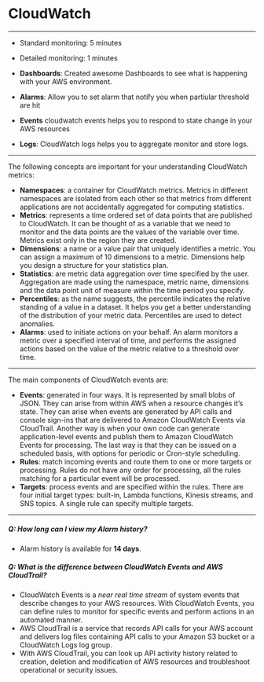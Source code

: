 # CloudWatch
---
- Standard monitoring: 5 minutes
- Detailed monitoring: 1 minutes

- **Dashboards**: Created awesome Dashboards to see what is happening with your AWS environment.
- **Alarms**: Allow you to set alarm that notify you when partiular threshold are hit
- **Events** cloudwatch events helps you to respond to state change in your AWS resources
- **Logs**: CloudWatch logs helps you to aggregate monitor and store logs.
---
The following concepts are important for your understanding CloudWatch metrics:

- **Namespaces**: a container for CloudWatch metrics. Metrics in different namespaces are isolated from each other so that metrics from different applications are not accidentally aggregated for computing statistics.
- **Metrics**: represents a time ordered set of data points that are published to CloudWatch. It can be thought of as a variable that we need to monitor and the data points are the values of the variable over time. Metrics exist only in the region they are created.
- **Dimensions**: a name or a value pair that uniquely identifies a metric. You can assign a maximum of 10 dimensions to a metric. Dimensions help you design a structure for your statistics plan.
- **Statistics**: are metric data aggregation over time specified by the user. Aggregation are made using the namespace, metric name, dimensions and the data point unit of measure within the time period you specify.
- **Percentiles**: as the name suggests, the percentile indicates the relative standing of a value in a dataset. It helps you get a better understanding of the distribution of your metric data. Percentiles are used to detect anomalies.
- **Alarms**: used to initiate actions on your behalf. An alarm monitors a metric over a specified interval of time, and performs the assigned actions based on the value of the metric relative to a threshold over time.

---
The main components of CloudWatch events are:

- **Events**: generated in four ways. It is represented by small blobs of JSON. They can arise from within AWS when a resource changes it’s state. They can arise when events are generated by API calls and console sign-ins that are delivered to Amazon CloudWatch Events via CloudTrail. Another way is when your own code can generate application-level events and publish them to Amazon CloudWatch Events for processing. The last way is that they can be issued on a scheduled basis, with options for periodic or Cron-style scheduling.
- **Rules**: match incoming events and route them to one or more targets or processing. Rules do not have any order for processing, all the rules matching for a particular event will be processed.
- **Targets**: process events and are specified within the rules. There are four initial target types: built-in, Lambda functions, Kinesis streams, and SNS topics. A single rule can specify multiple targets.

--- 
##### Q: How long can I view my Alarm history?
* Alarm history is available for **14 days**. 

##### Q: What is the difference between CloudWatch Events and AWS CloudTrail?

* CloudWatch Events is a *near real time stream* of system events that describe changes to your AWS resources. With CloudWatch Events, you can define rules to monitor for specific events and perform actions in an automated manner.
* AWS CloudTrail is a service that records API calls for your AWS account and delivers log files containing API calls to your Amazon S3 bucket or a CloudWatch Logs log group.
* With AWS CloudTrail, you can look up API activity history related to creation, deletion and modification of AWS resources and troubleshoot operational or security issues.